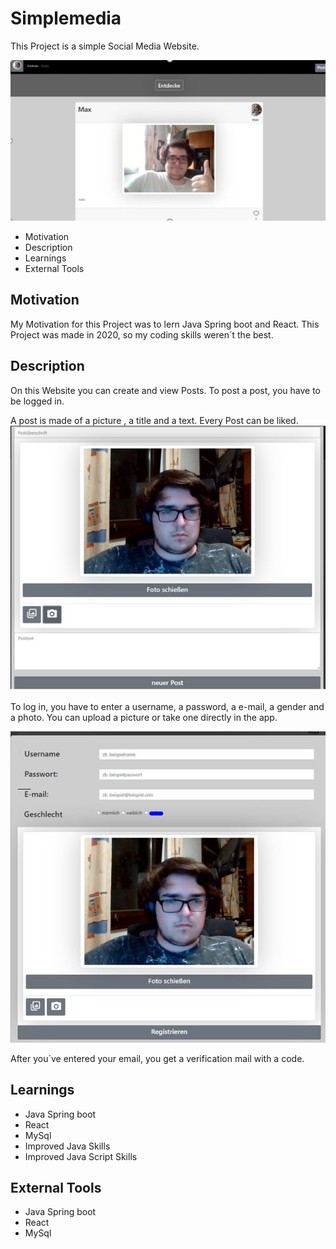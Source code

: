 # Simplemedia

This Project is a simple Social Media Website.

!["View"](imgs/ViewPosts.PNG)

- Motivation
- Description
- Learnings
- External Tools

## Motivation
My Motivation for this Project was to lern Java Spring boot and React. This Project was made in 2020, so my coding skills weren´t the best.

## Description 
On this Website you can create and view Posts.
To post a post, you have to be logged in.

A post is made of a picture , a title and a text.
Every Post can be liked.
!["Post"](imgs/posten.PNG)

To log in, you have to enter a username, a password, a e-mail, a gender and a photo. You can upload a picture or take one directly in the app.

!["Register"](imgs/CreateAccount.png)

After you´ve entered your email, you get a verification mail with a code.

## Learnings

- Java Spring boot
- React
- MySql
- Improved Java Skills
- Improved Java Script Skills

## External Tools

- Java Spring boot
- React
- MySql